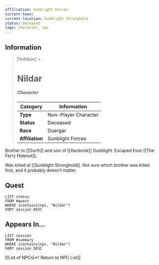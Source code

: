 ```yaml
---
affiliation: Sunblight Forces
current-town: 
current-location: Sunblight Stronghold
status: Deceased
tags: character, npc
---
```


## Information
> [!infobox] +
> # Nildar
> ##### Character
> | Category | Information |
> | ---- | ---- |
> | **Type** | Non-Player Character |
> | **Status** | Deceased|
> | **Race** | Duergar |
> | **Affiliation** | Sunblight Forces |

Brother to [[Durth]] and son of [[Xardorok]] Sunblight. Escaped from [[The Ferry Hideout]].

Was killed at [[Sunblight Stronghold]]. Not sure which brother was killed first, and it probably doesn't matter.

## Quest

```dataview
LIST status
FROM #quest 
WHERE icontains(npc, "Nildar")
SORT session DESC
```

## Appears In...
```dataview
LIST session
FROM #summary
WHERE icontains(npc, "Nildar")
SORT session DESC
```

[[List of NPCs|↩️ Return to NPC List]]